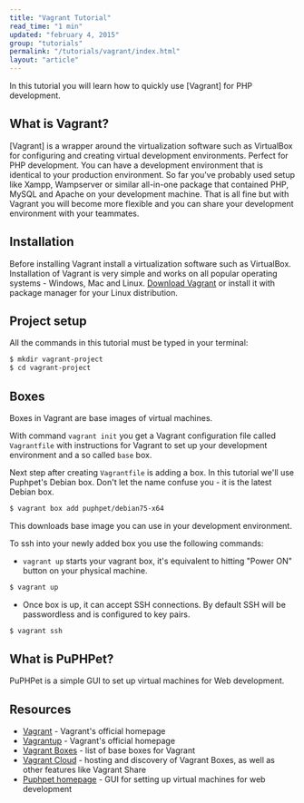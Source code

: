 ```yaml
---
title: "Vagrant Tutorial"
read_time: "1 min"
updated: "february 4, 2015"
group: "tutorials"
permalink: "/tutorials/vagrant/index.html"
layout: "article"
---
```


In this tutorial you will learn how to quickly use [Vagrant] for PHP development.

## What is Vagrant?

[Vagrant] is a wrapper around the virtualization software such as VirtualBox for configuring and creating virtual development environments. Perfect for PHP development. You can have a development environment that is identical to your production environment. So far you've probably used setup like Xampp, Wampserver or similar all-in-one package that contained PHP, MySQL and Apache on your development machine. That is all fine but with Vagrant you will become more flexible and you can share your development environment with your teammates.

## Installation

Before installing Vagrant install a virtualization software such as VirtualBox. Installation of Vagrant is very simple and works on all popular operating systems - Windows, Mac and Linux. [Download Vagrant][download] or install it with package manager for your Linux distribution.

## Project setup

All the commands in this tutorial must be typed in your terminal:

```bash
$ mkdir vagrant-project
$ cd vagrant-project
```

## Boxes

Boxes in Vagrant are base images of virtual machines.

With command `vagrant init` you get a Vagrant configuration file called `Vagrantfile` with instructions for Vagrant to set up your development environment and a so called `base` box.


Next step after creating `Vagrantfile` is adding a box. In this tutorial we'll use Puphpet's Debian box. Don't let the name confuse you - it is the latest Debian box.

```bash
$ vagrant box add puphpet/debian75-x64
```

This downloads base image you can use in your development environment.

To ssh into your newly added box you use the following commands:

- `vagrant up` starts your vagrant box, it's equivalent to hitting "Power ON" button on your physical machine.

```bash
$ vagrant up
```

- Once box is up, it can accept SSH connections. By default SSH will be passwordless and is configured to key pairs. 

```bash
$ vagrant ssh
```

## What is PuPHPet?

PuPHPet is a simple GUI to set up virtual machines for Web development.

## Resources

* [Vagrant](http://vagrantup.com) - Vagrant's official homepage
* [Vagrantup](http://vagrantup.com) - Vagrant's official homepage
* [Vagrant Boxes](http://vagrantbox.es/) - list of base boxes for Vagrant
* [Vagrant Cloud](https://vagrantcloud.com/) - hosting and discovery of Vagrant Boxes, as well as other features like Vagrant Share
* [Puphpet homepage](https://puphpet.com/) - GUI for setting up virtual machines for web development

[download]: http://www.vagrantup.com/downloads